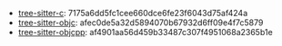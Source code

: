 - [tree-sitter-c](https://github.com/tree-sitter/tree-sitter-c): 7175a6dd5fc1cee660dce6fe23f6043d75af424a
- [tree-sitter-objc](https://github.com/jiyee/tree-sitter-objc): afec0de5a32d5894070b67932d6ff09e4f7c5879
- [tree-sitter-objcpp](https://github.com/panicinc/tree-sitter-objcpp): af4901aa56d459b33487c307f4951068a2365b1e